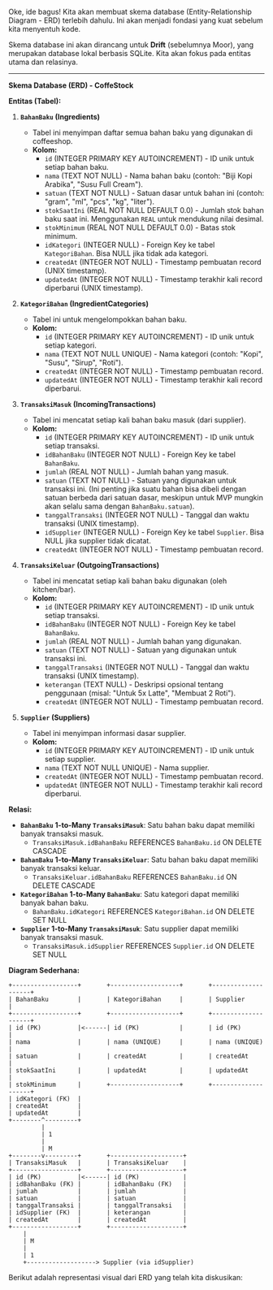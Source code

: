 ﻿Oke, ide bagus! Kita akan membuat skema database (Entity-Relationship Diagram - ERD) terlebih dahulu. Ini akan menjadi fondasi yang kuat sebelum kita menyentuh kode.

Skema database ini akan dirancang untuk **Drift** (sebelumnya Moor), yang merupakan database lokal berbasis SQLite. Kita akan fokus pada entitas utama dan relasinya.

---

**Skema Database (ERD) - CoffeStock**

**Entitas (Tabel):**

1.  **`BahanBaku` (Ingredients)**
    *   Tabel ini menyimpan daftar semua bahan baku yang digunakan di coffeeshop.
    *   **Kolom:**
        *   `id` (INTEGER PRIMARY KEY AUTOINCREMENT) - ID unik untuk setiap bahan baku.
        *   `nama` (TEXT NOT NULL) - Nama bahan baku (contoh: "Biji Kopi Arabika", "Susu Full Cream").
        *   `satuan` (TEXT NOT NULL) - Satuan dasar untuk bahan ini (contoh: "gram", "ml", "pcs", "kg", "liter").
        *   `stokSaatIni` (REAL NOT NULL DEFAULT 0.0) - Jumlah stok bahan baku saat ini. Menggunakan `REAL` untuk mendukung nilai desimal.
        *   `stokMinimum` (REAL NOT NULL DEFAULT 0.0) - Batas stok minimum.
        *   `idKategori` (INTEGER NULL) - Foreign Key ke tabel `KategoriBahan`. Bisa NULL jika tidak ada kategori.
        *   `createdAt` (INTEGER NOT NULL) - Timestamp pembuatan record (UNIX timestamp).
        *   `updatedAt` (INTEGER NOT NULL) - Timestamp terakhir kali record diperbarui (UNIX timestamp).

2.  **`KategoriBahan` (IngredientCategories)**
    *   Tabel ini untuk mengelompokkan bahan baku.
    *   **Kolom:**
        *   `id` (INTEGER PRIMARY KEY AUTOINCREMENT) - ID unik untuk setiap kategori.
        *   `nama` (TEXT NOT NULL UNIQUE) - Nama kategori (contoh: "Kopi", "Susu", "Sirup", "Roti").
        *   `createdAt` (INTEGER NOT NULL) - Timestamp pembuatan record.
        *   `updatedAt` (INTEGER NOT NULL) - Timestamp terakhir kali record diperbarui.

3.  **`TransaksiMasuk` (IncomingTransactions)**
    *   Tabel ini mencatat setiap kali bahan baku masuk (dari supplier).
    *   **Kolom:**
        *   `id` (INTEGER PRIMARY KEY AUTOINCREMENT) - ID unik untuk setiap transaksi.
        *   `idBahanBaku` (INTEGER NOT NULL) - Foreign Key ke tabel `BahanBaku`.
        *   `jumlah` (REAL NOT NULL) - Jumlah bahan yang masuk.
        *   `satuan` (TEXT NOT NULL) - Satuan yang digunakan untuk transaksi ini. (Ini penting jika suatu bahan bisa dibeli dengan satuan berbeda dari satuan dasar, meskipun untuk MVP mungkin akan selalu sama dengan `BahanBaku.satuan`).
        *   `tanggalTransaksi` (INTEGER NOT NULL) - Tanggal dan waktu transaksi (UNIX timestamp).
        *   `idSupplier` (INTEGER NULL) - Foreign Key ke tabel `Supplier`. Bisa NULL jika supplier tidak dicatat.
        *   `createdAt` (INTEGER NOT NULL) - Timestamp pembuatan record.

4.  **`TransaksiKeluar` (OutgoingTransactions)**
    *   Tabel ini mencatat setiap kali bahan baku digunakan (oleh kitchen/bar).
    *   **Kolom:**
        *   `id` (INTEGER PRIMARY KEY AUTOINCREMENT) - ID unik untuk setiap transaksi.
        *   `idBahanBaku` (INTEGER NOT NULL) - Foreign Key ke tabel `BahanBaku`.
        *   `jumlah` (REAL NOT NULL) - Jumlah bahan yang digunakan.
        *   `satuan` (TEXT NOT NULL) - Satuan yang digunakan untuk transaksi ini.
        *   `tanggalTransaksi` (INTEGER NOT NULL) - Tanggal dan waktu transaksi (UNIX timestamp).
        *   `keterangan` (TEXT NULL) - Deskripsi opsional tentang penggunaan (misal: "Untuk 5x Latte", "Membuat 2 Roti").
        *   `createdAt` (INTEGER NOT NULL) - Timestamp pembuatan record.

5.  **`Supplier` (Suppliers)**
    *   Tabel ini menyimpan informasi dasar supplier.
    *   **Kolom:**
        *   `id` (INTEGER PRIMARY KEY AUTOINCREMENT) - ID unik untuk setiap supplier.
        *   `nama` (TEXT NOT NULL UNIQUE) - Nama supplier.
        *   `createdAt` (INTEGER NOT NULL) - Timestamp pembuatan record.
        *   `updatedAt` (INTEGER NOT NULL) - Timestamp terakhir kali record diperbarui.

**Relasi:**

*   **`BahanBaku` 1-to-Many `TransaksiMasuk`**: Satu bahan baku dapat memiliki banyak transaksi masuk.
    *   `TransaksiMasuk.idBahanBaku` REFERENCES `BahanBaku.id` ON DELETE CASCADE
*   **`BahanBaku` 1-to-Many `TransaksiKeluar`**: Satu bahan baku dapat memiliki banyak transaksi keluar.
    *   `TransaksiKeluar.idBahanBaku` REFERENCES `BahanBaku.id` ON DELETE CASCADE
*   **`KategoriBahan` 1-to-Many `BahanBaku`**: Satu kategori dapat memiliki banyak bahan baku.
    *   `BahanBaku.idKategori` REFERENCES `KategoriBahan.id` ON DELETE SET NULL
*   **`Supplier` 1-to-Many `TransaksiMasuk`**: Satu supplier dapat memiliki banyak transaksi masuk.
    *   `TransaksiMasuk.idSupplier` REFERENCES `Supplier.id` ON DELETE SET NULL

**Diagram Sederhana:**

```
+------------------+       +-------------------+       +--------------------+
| BahanBaku        |       | KategoriBahan     |       | Supplier           |
+------------------+       +-------------------+       +--------------------+
| id (PK)          |<------| id (PK)           |       | id (PK)            |
| nama             |       | nama (UNIQUE)     |       | nama (UNIQUE)      |
| satuan           |       | createdAt         |       | createdAt          |
| stokSaatIni      |       | updatedAt         |       | updatedAt          |
| stokMinimum      |       +-------------------+       +--------------------+
| idKategori (FK)  |
| createdAt        |
| updatedAt        |
+--------^---------+
         |
         | 1
         |
         | M
+--------v---------+       +--------------------+
| TransaksiMasuk   |       | TransaksiKeluar    |
+------------------+       +--------------------+
| id (PK)          |<------| id (PK)            |
| idBahanBaku (FK) |       | idBahanBaku (FK)   |
| jumlah           |       | jumlah             |
| satuan           |       | satuan             |
| tanggalTransaksi |       | tanggalTransaksi   |
| idSupplier (FK)  |       | keterangan         |
| createdAt        |       | createdAt          |
+------------------+       +--------------------+
    |
    | M
    |
    | 1
    +-------------------> Supplier (via idSupplier)
```
Berikut adalah representasi visual dari ERD yang telah kita diskusikan:

